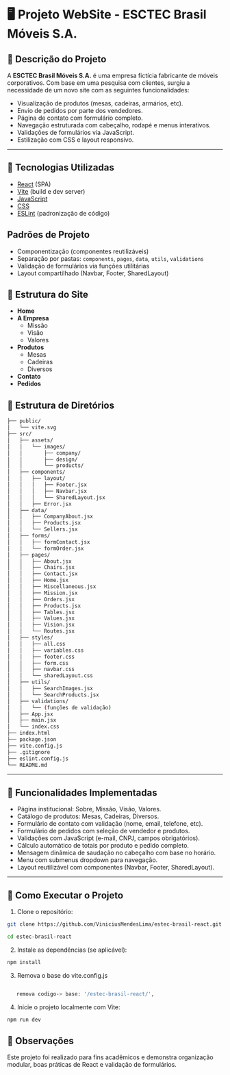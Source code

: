# 🖥️ Projeto WebSite - ESCTEC Brasil Móveis S.A.

## 🧾 Descrição do Projeto

A **ESCTEC Brasil Móveis S.A.** é uma empresa fictícia fabricante de móveis corporativos. Com base em uma pesquisa com clientes, surgiu a necessidade de um novo site com as seguintes funcionalidades:

- Visualização de produtos (mesas, cadeiras, armários, etc).
- Envio de pedidos por parte dos vendedores.
- Página de contato com formulário completo.
- Navegação estruturada com cabeçalho, rodapé e menus interativos.
- Validações de formulários via JavaScript.
- Estilização com CSS e layout responsivo.

---

## 🧩 Tecnologias Utilizadas

- [React](https://react.dev/) (SPA)
- [Vite](https://vitejs.dev/) (build e dev server)
- [JavaScript](https://developer.mozilla.org/pt-BR/docs/Web/JavaScript)
- [CSS](https://developer.mozilla.org/pt-BR/docs/Web/CSS)
- [ESLint](https://eslint.org/) (padronização de código)

## Padrões de Projeto

- Componentização (componentes reutilizáveis)
- Separação por pastas: `components`, `pages`, `data`, `utils`, `validations`
- Validação de formulários via funções utilitárias
- Layout compartilhado (Navbar, Footer, SharedLayout)

## 📂 Estrutura do Site

- **Home**
- **A Empresa**
  - Missão
  - Visão
  - Valores
- **Produtos**
  - Mesas
  - Cadeiras
  - Diversos
- **Contato**
- **Pedidos**

## 📁 Estrutura de Diretórios

```bash
├── public/
│   └── vite.svg
├── src/
│   ├── assets/
│   │   └── images/
│   │       ├── company/
│   │       ├── design/
│   │       └── products/
│   ├── components/
│   │   ├── layout/
│   │   │   ├── Footer.jsx
│   │   │   ├── Navbar.jsx
│   │   │   └── SharedLayout.jsx
│   │   ├── Error.jsx
│   ├── data/
│   │   ├── CompanyAbout.jsx
│   │   ├── Products.jsx
│   │   └── Sellers.jsx
│   ├── forms/
│   │   ├── formContact.jsx
│   │   └── formOrder.jsx
│   ├── pages/
│   │   ├── About.jsx
│   │   ├── Chairs.jsx
│   │   ├── Contact.jsx
│   │   ├── Home.jsx
│   │   ├── Miscellaneous.jsx
│   │   ├── Mission.jsx
│   │   ├── Orders.jsx
│   │   ├── Products.jsx
│   │   ├── Tables.jsx
│   │   ├── Values.jsx
│   │   ├── Vision.jsx
│   │   └── Routes.jsx
│   ├── styles/
│   │   ├── all.css
│   │   ├── variables.css
│   │   ├── footer.css
│   │   ├── form.css
│   │   ├── navbar.css
│   │   └── sharedLayout.css
│   ├── utils/
│   │   ├── SearchImages.jsx
│   │   └── SearchProducts.jsx
│   ├── validations/
│   │   └── (funções de validação)
│   ├── App.jsx
│   ├── main.jsx
│   └── index.css
├── index.html
├── package.json
├── vite.config.js
├── .gitignore
├── eslint.config.js
└── README.md
```

---

## 🧩 Funcionalidades Implementadas

- Página institucional: Sobre, Missão, Visão, Valores.
- Catálogo de produtos: Mesas, Cadeiras, Diversos.
- Formulário de contato com validação (nome, email, telefone, etc).
- Formulário de pedidos com seleção de vendedor e produtos.
- Validações com JavaScript (e-mail, CNPJ, campos obrigatórios).
- Cálculo automático de totais por produto e pedido completo.
- Mensagem dinâmica de saudação no cabeçalho com base no horário.
- Menu com submenus dropdown para navegação.
- Layout reutilizável com componentes (Navbar, Footer, SharedLayout).

---

## 📑 Como Executar o Projeto

1. Clone o repositório:

```bash
git clone https://github.com/ViniciusMendesLima/estec-brasil-react.git

cd estec-brasil-react
```

2. Instale as dependências (se aplicável):

```bash
npm install
```

3. Remova o base do vite.config.js

```bash

   remova codigo-> base: '/estec-brasil-react/',

```

4. Inicie o projeto localmente com Vite:

```bash
npm run dev
```

## 📝 Observações

Este projeto foi realizado para fins acadêmicos e demonstra organização modular, boas práticas de React e validação de formulários.
